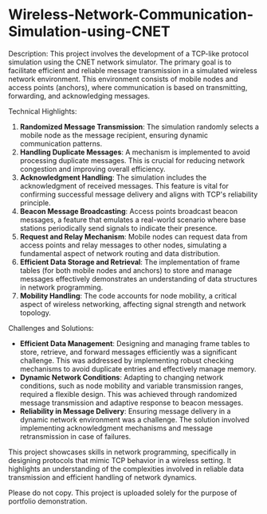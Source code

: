 # Wireless-Network-Communication-Simulation-using-CNET

Description:
This project involves the development of a TCP-like protocol simulation using the CNET network simulator. The primary goal is to facilitate efficient and reliable message transmission in a simulated wireless network environment. This environment consists of mobile nodes and access points (anchors), where communication is based on transmitting, forwarding, and acknowledging messages.

Technical Highlights:
1. **Randomized Message Transmission**: The simulation randomly selects a mobile node as the message recipient, ensuring dynamic communication patterns.
2. **Handling Duplicate Messages**: A mechanism is implemented to avoid processing duplicate messages. This is crucial for reducing network congestion and improving overall efficiency.
3. **Acknowledgment Handling**: The simulation includes the acknowledgment of received messages. This feature is vital for confirming successful message delivery and aligns with TCP's reliability principle.
4. **Beacon Message Broadcasting**: Access points broadcast beacon messages, a feature that emulates a real-world scenario where base stations periodically send signals to indicate their presence.
5. **Request and Relay Mechanism**: Mobile nodes can request data from access points and relay messages to other nodes, simulating a fundamental aspect of network routing and data distribution.
6. **Efficient Data Storage and Retrieval**: The implementation of frame tables (for both mobile nodes and anchors) to store and manage messages effectively demonstrates an understanding of data structures in network programming.
7. **Mobility Handling**: The code accounts for node mobility, a critical aspect of wireless networking, affecting signal strength and network topology.

Challenges and Solutions:
- **Efficient Data Management**: Designing and managing frame tables to store, retrieve, and forward messages efficiently was a significant challenge. This was addressed by implementing robust checking mechanisms to avoid duplicate entries and effectively manage memory.
- **Dynamic Network Conditions**: Adapting to changing network conditions, such as node mobility and variable transmission ranges, required a flexible design. This was achieved through randomized message transmission and adaptive response to beacon messages.
- **Reliability in Message Delivery**: Ensuring message delivery in a dynamic network environment was a challenge. The solution involved implementing acknowledgment mechanisms and message retransmission in case of failures.

This project showcases skills in network programming, specifically in designing protocols that mimic TCP behavior in a wireless setting. It highlights an understanding of the complexities involved in reliable data transmission and efficient handling of network dynamics.

Please do not copy. This project is uploaded solely for the purpose of portfolio demonstration.